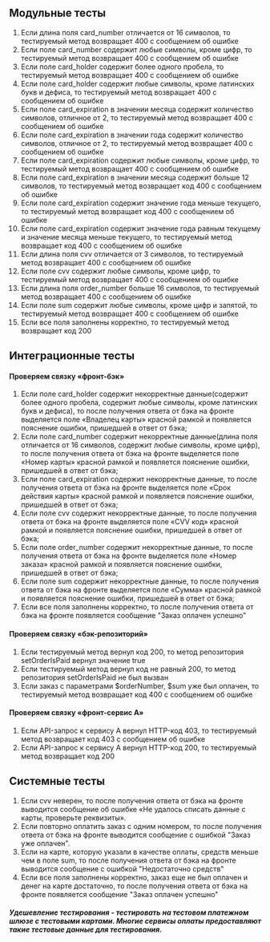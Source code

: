 ## Модульные тесты
1. Если длина поля card_number отличается от 16 символов, то тестируемый метод возвращает 400 с сообщением об ошибке
2. Если поле card_number содержит любые символы, кроме цифр, то тестируемый метод возвращает 400 с сообщением об ошибке
3. Если поле card_holder содержит более одного пробела, то тестируемый метод возвращает 400 с сообщением об ошибке
4. Если поле card_holder содержит любые символы, кроме латинских букв и дефиса, то тестируемый метод возвращает 400 с сообщением об ошибке
5. Если поле card_expiration в значении месяца содержит количество символов, отличное от 2, то тестируемый метод возвращает 400 с сообщением об ошибке
6. Если поле card_expiration в значении года содержит количество символов, отличное от 2, то тестируемый метод возвращает 400 с сообщением об ошибке
7. Если поле card_expiration содержит любые символы, кроме цифр, то тестируемый метод возвращает 400 с сообщением об ошибке
8. Если поле card_expiration в значении месяца содержит больше 12 символов, то тестируемый метод возвращает код 400 с сообщением об ошибке
9. Если поле card_expiration содержит значение года меньше текущего, то тестируемый метод возвращает код 400 с сообщением об ошибке
10. Если поле card_expiration содержит значение года равным текущему и значение месяца меньше текущего, то тестируемый метод возвращает код 400 с сообщением об ошибке
11. Если длина поля cvv отличается от 3 символов, то тестируемый метод возвращает 400 с сообщением об ошибке
12. Если поле cvv содержит любые символы, кроме цифр, то тестируемый метод возвращает 400 с сообщением об ошибке
13. Если длина поля order_number больше 16 символов, то тестируемый метод возвращает 400 с сообщением об ошибке
14. Если поле sum содержит любые символы, кроме цифр и запятой, то тестируемый метод возвращает 400 с сообщением об ошибке
15. Если все поля заполнены корректно, то тестируемый метод возвращает код 200

## Интеграционные тесты
#### Проверяем связку «фронт-бэк»
1. Если поле card_holder содержит некорректные данные(содержит более одного пробела, содержит любые символы, кроме латинских букв и дефиса), 
то после получения ответа от бэка на фронте выделяется поле «Владелец карты» красной рамкой и появляется пояснение ошибки, пришедшей в ответ от бэка;
2. Если поле card_number содержит некорректные данные(длина поля отличается от 16 символов, содержит любые символы, кроме цифр), 
то после получения ответа от бэка на фронте выделяется поле «Номер карты» красной рамкой и появляется пояснение ошибки, пришедшей в ответ от бэка;
3. Если поле card_expiration содержит некорректные данные, то после получения ответа от бэка на фронте выделяется поле «Срок действия карты» красной рамкой и появляется пояснение ошибки, пришедшей в ответ от бэка;
4. Если поле cvv содержит некорректные данные, то после получения ответа от бэка на фронте выделяется поле «CVV код» красной рамкой и появляется пояснение ошибки, пришедшей в ответ от бэка;
5. Если поле order_number содержит некорректные данные, то после получения ответа от бэка на фронте выделяется поле «Номер заказа» красной рамкой и появляется пояснение ошибки, пришедшей в ответ от бэка;
6. Если поле sum содержит некорректные данные, то после получения ответа от бэка на фронте выделяется поле «Сумма» красной рамкой и появляется пояснение ошибки, пришедшей в ответ от бэка;
7. Если все поля заполнены корректно, то после получения ответа от бэка на фронте появляется сообщение "Заказ оплачен успешно"

#### Проверяем связку «бэк-репозиторий»
1. Если тестируемый метод вернул код 200, то метод репозитория setOrderIsPaid вернул значение true
2. Если тестируемый метод вернул код не равный 200, то метод репозитория setOrderIsPaid не был вызван
3. Если заказ с параметрами $orderNumber, $sum уже был оплачен, то тестируемый метод возвращает код 400 с сообщением об ошибке

#### Проверяем связку «фронт-сервис А»
1. Если API-запрос к сервису А вернул HTTP-код 403, то тестируемый метод возвращает код 403 с сообщением об ошибке
2. Если API-запрос к сервису А вернул HTTP-код 200, то тестируемый метод возвращает код 200

## Системные тесты
1. Если cvv неверен, то после получения ответа от бэка на фронте выводится сообщение об ошибке «Не удалось списать данные с карты, проверьте реквизиты».
2. Если повторно оплатить заказ с одним номером, то после получения ответа от бэка на фронте выводится сообщение с ошибкой "Заказ уже оплачен".
3. Если на карте, которую указали в качестве оплаты, средств меньше чем в поле sum, то после получения ответа от бэка на фронте выводится сообщение с ошибкой "Недостаточно средств"
4. Если все поля заполнены корректно, заказ еще не был оплачен и денег на карте достаточно, то после получения ответа от бэка на фронте появляется сообщение "Заказ оплачен успешно"

##### Удешевление тестирования - тестировать на тестовом платежном шлюзе с тестовыми картами. Многие сервисы оплаты предоставляют такие тестовые данные для тестирования. 